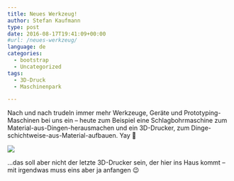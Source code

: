 ```yaml
---
title: Neues Werkzeug!
author: Stefan Kaufmann
type: post
date: 2016-08-17T19:41:09+00:00
#url: /neues-werkzeug/
language: de
categories:
  - bootstrap
  - Uncategorized
tags:
  - 3D-Druck
  - Maschinenpark

---
```

Nach und nach trudeln immer mehr Werkzeuge, Geräte und Prototyping-Maschinen bei uns ein – heute zum Beispiel eine Schlagbohrmaschine zum Material-aus-Dingen-herausmachen und ein 3D-Drucker, zum Dinge-schichtweise-aus-Material-aufbauen. Yay 🙂

![](/wp-content/uploads/2016/09/CqFz5BjWAAAadvf.jpglarge.jpeg)

…das soll aber nicht der letzte 3D-Drucker sein, der hier ins Haus kommt – mit irgendwas muss eins aber ja anfangen 😉

 
